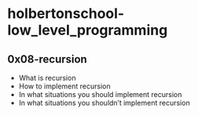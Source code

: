 # holbertonschool-low_level_programming

## 0x08-recursion

- What is recursion
- How to implement recursion
- In what situations you should implement recursion
- In what situations you shouldn’t implement recursion

